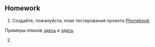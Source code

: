 ## Homework

1. Создайте, пожалуйста, план тестирования проекта [Phonebook](https://telranedu.web.app/home)

Примеры планов [здесь](https://drive.google.com/drive/folders/1VVfg1hIHArh84sujBaQvRU-PAFg1dNLn?usp=sharing) и [здесь](https://docs.google.com/spreadsheets/d/1U317s4nR6WYXNnxaHmJ6pqVNMMjNCjQf/edit?usp=sharing&ouid=116447005932578256378&rtpof=true&sd=true)

2. 
